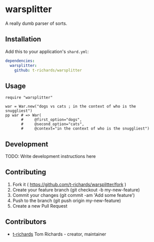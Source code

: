 # warsplitter

A really dumb parser of sorts.

## Installation

Add this to your application's `shard.yml`:

```yaml
dependencies:
  warsplitter:
    github: t-richards/warsplitter
```

## Usage

```crystal
require "warsplitter"

war = War.new("dogs vs cats ; in the context of who is the snuggliest")
pp war # => War(
       #     @first_option="dogs",
       #     @second_option="cats",
       #     @context="in the context of who is the snuggliest")
```

## Development

TODO: Write development instructions here

## Contributing

1. Fork it ( https://github.com/t-richards/warsplitter/fork )
2. Create your feature branch (git checkout -b my-new-feature)
3. Commit your changes (git commit -am 'Add some feature')
4. Push to the branch (git push origin my-new-feature)
5. Create a new Pull Request

## Contributors

- [t-richards](https://github.com/t-richards) Tom Richards - creator, maintainer
